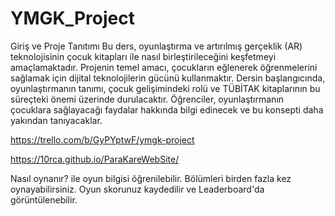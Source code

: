 # YMGK_Project

Giriş ve Proje Tanıtımı
Bu ders, oyunlaştırma ve artırılmış gerçeklik (AR) teknolojisinin çocuk kitapları ile nasıl birleştirileceğini keşfetmeyi amaçlamaktadır. Projenin temel amacı, çocukların eğlenerek öğrenmelerini sağlamak için dijital teknolojilerin gücünü kullanmaktır. Dersin başlangıcında, oyunlaştırmanın tanımı, çocuk gelişimindeki rolü ve TÜBİTAK kitaplarının bu süreçteki önemi üzerinde durulacaktır. Öğrenciler, oyunlaştırmanın çocuklara sağlayacağı faydalar hakkında bilgi edinecek ve bu konsepti daha yakından tanıyacaklar.

https://trello.com/b/GyPYptwF/ymgk-project

https://10rca.github.io/ParaKareWebSite/

Nasıl oynanır? ile oyun bilgisi öğrenilebilir.
Bölümleri birden fazla kez oynayabilirsiniz.
Oyun skorunuz kaydedilir ve Leaderboard'da görüntülenebilir.

